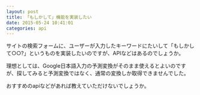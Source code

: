 ```yaml
---
layout: post
title: 「もしかして」機能を実装したい
date: 2015-05-24 10:41:01
categories: api
---
```

<!-- {% raw %} -->
<p>サイトの検索フォームに、ユーザーが入力したキーワードにたいして「もしかして○○?」というものを実装したいのですが、APIなどはあるのでしょうか。</p>

<p>理想としては、Google日本語入力の予測変換がそのまま使えるとよいのですが、探してみると予測変換ではなく、通常の変換しか取得できませんでした。</p>

<p>おすすめのapiなどがあれば教えていただけないでしょうか。</p>
<!-- {% endraw %} -->
